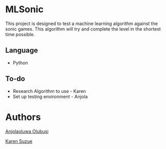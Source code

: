 # MLSonic
This project is designed to test a machine learning algorithm against the sonic games. This algorithm will try and complete the level in the shortest time possible.

## Language
 - Python

## To-do
- Research Algorithm to use - Karen
- Set up testing environment - Anjola

# Authors
[Anjolaoluwa Olubusi](https://github.com/anjolaolubusi)

[Karen Suzue](https://github.com/karensuzue)
